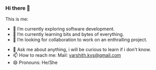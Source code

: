 ### Hi there 👋
This is me:
- 🔭 I’m currently exploring software development.
- 🌱 I’m currently learning bits and bytes of everything.
- 👯 I’m looking for collaboration to work on an enthralling project.
<!-- -  on the topics that i'm learning, and willing to learn. -->
<!-- - 🤔 I’m looking for help with WebDev, DevOps, AI/ML, Coding and so on.. -->
- 💬 Ask me about anything, i will be curious to learn if i don't know.
- 📫 How to reach me: Mail: varshith.kvs@gmail.com
- 😄 Pronouns: He/She
<!-- - ⚡ Fun fact:  -->
